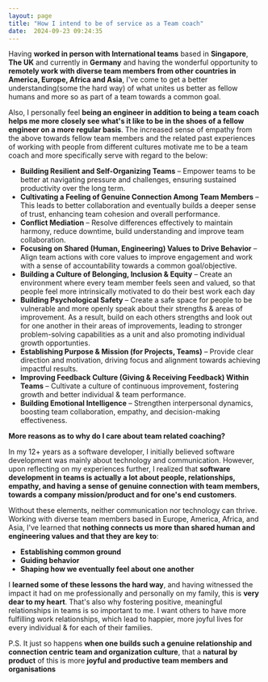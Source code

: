 ```yaml
---
layout: page
title: "How I intend to be of service as a Team coach"
date:  2024-09-23 09:24:35
---
```


Having **worked in person with International teams** based in **Singapore**, **The UK** and currently in **Germany** and having the wonderful opportunity to **remotely work with diverse team members from other countries in America, Europe, Africa and Asia**, I've come to get a better understanding(some the hard way) of what unites us better as fellow humans and more so as part of a team towards a common goal.

Also, I personally feel **being an engineer in addition to being a team coach helps me more closely see what's it like to be in the shoes of a fellow engineer on a more regular basis**. The increased sense of empathy from the above towards fellow team members and the related past experiences of working with people from different cultures motivate me to be a team coach and more specifically serve with regard to the below:

- **Building Resilient and Self-Organizing Teams** – Empower teams to be better at navigating pressure and challenges, ensuring sustained productivity over the long term.
- **Cultivating a Feeling of Genuine Connection Among Team Members** – This leads to better collaboration and eventually builds a deeper sense of trust, enhancing team cohesion and overall performance.
- **Conflict Mediation** – Resolve differences effectively to maintain harmony, reduce downtime, build understanding and improve team collaboration.
- **Focusing on Shared (Human, Engineering) Values to Drive Behavior** – Align team actions with core values to improve engagement and work with a sense of accountability towards a common goal/objective.
- **Building a Culture of Belonging, Inclusion & Equity** – Create an environment where every team member feels seen and valued, so that people feel more intrinsically motivated to do their best work each day
- **Building Psychological Safety** – Create a safe space for people to be vulnerable and more openly speak about their strengths & areas of improvement. As a result, build on each others strengths and look out for one another in their areas of improvements, leading to stronger problem-solving capabilities as a unit and also promoting individual growth opportunties.
- **Establishing Purpose & Mission (for Projects, Teams)** – Provide clear direction and motivation, driving focus and alignment towards achieving impactful results.
- **Improving Feedback Culture (Giving & Receiving Feedback) Within Teams** – Cultivate a culture of continuous improvement, fostering growth and better individual & team performance.
- **Building Emotional Intelligence** – Strengthen interpersonal dynamics, boosting team collaboration, empathy, and decision-making effectiveness.

**More reasons as to why do I care about team related coaching?**

In my 12+ years as a software developer, I initially believed software development was mainly about technology and communication. However, upon reflecting on my experiences further, I realized that **software development in teams is actually a lot about people, relationships, empathy, and having a sense of genuine connection with team members, towards a company mission/product and for one's end customers**.

Without these elements, neither communication nor technology can thrive. Working with diverse team members based in Europe, America, Africa, and Asia, I’ve learned that **nothing connects us more than shared human and engineering values and that they are key to**:

- **Establishing common ground**
- **Guiding behavior**
- **Shaping how we eventually feel about one another**

I **learned some of these lessons the hard way**, and having witnessed the impact it had on me professionally and personally on my family, this is **very dear to my heart**. That's also why fostering positive, meaningful relationships in teams is so important to me. I want others to have more fulfilling work relationships, which lead to happier, more joyful lives for every individual & for each of their families.

P.S. It just so happens **when one builds such a genuine relationship and connection centric  team and organization culture**, that a **natural by product** of this is more **joyful and productive team members and organisations**
